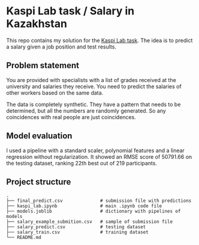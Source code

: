 # Kaspi Lab task / Salary in Kazakhstan

This repo contains my solution for the [Kaspi Lab task](https://www.kaggle.com/c/salarykz). The idea is to predict a salary given a job position and test results.

## Problem statement

You are provided with specialists with a list of grades received at the university and salaries they receive. You need to predict the salaries of other workers based on the same data.

The data is completely synthetic. They have a pattern that needs to be determined, but all the numbers are randomly generated. So any coincidences with real people are just coincidences.

## Model evaluation

I used a pipeline with a standard scaler, polynomial features and a linear regression without regularization. It showed an RMSE score of 50791.66 on the testing dataset, ranking 22th best out of 219 participants.

## Project structure

    .
    ├── final_predict.csv              # submission file with predictions
    ├── kaspi_lab.ipynb                # main .ipynb code file
    ├── models.joblib                  # dictionary with pipelines of models
    ├── salary_example_submition.csv   # sample of submission file
    ├── salary_predict.csv             # testing dataset
    ├── salary_train.csv               # training dataset
    └── README.md
